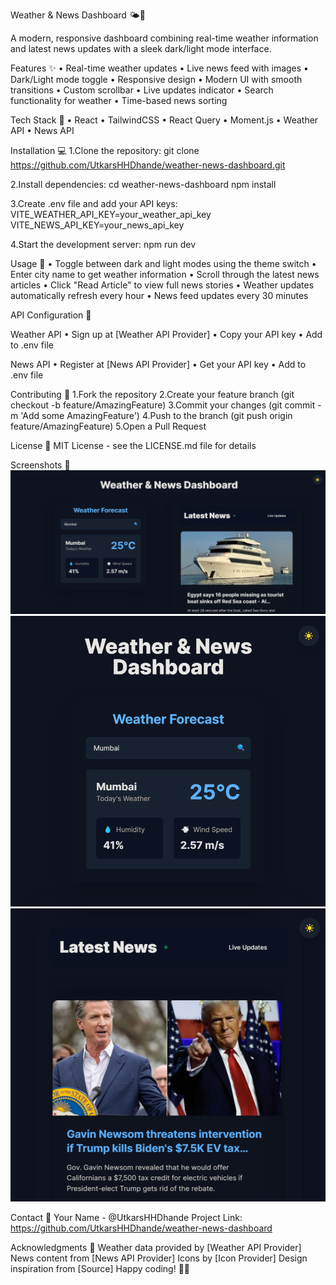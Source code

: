 Weather & News Dashboard 🌤️📰

A modern, responsive dashboard combining real-time weather information and latest news updates with a sleek dark/light mode interface.

Features ✨
• Real-time weather updates
• Live news feed with images
• Dark/Light mode toggle
• Responsive design
• Modern UI with smooth transitions
• Custom scrollbar
• Live updates indicator
• Search functionality for weather
• Time-based news sorting

Tech Stack 🚀
• React
• TailwindCSS
• React Query
• Moment.js
• Weather API
• News API

Installation 💻
1.Clone the repository:
git clone https://github.com/UtkarsHHDhande/weather-news-dashboard.git

2.Install dependencies:
cd weather-news-dashboard
npm install

3.Create .env file and add your API keys:
VITE_WEATHER_API_KEY=your_weather_api_key
VITE_NEWS_API_KEY=your_news_api_key

4.Start the development server:
npm run dev

Usage 🎯
• Toggle between dark and light modes using the theme switch
• Enter city name to get weather information
• Scroll through the latest news articles
• Click "Read Article" to view full news stories
• Weather updates automatically refresh every hour
• News feed updates every 30 minutes

API Configuration 🔑

Weather API
• Sign up at [Weather API Provider]
• Copy your API key
• Add to .env file

News API
• Register at [News API Provider]
• Get your API key
• Add to .env file

Contributing 🤝
1.Fork the repository
2.Create your feature branch (git checkout -b feature/AmazingFeature)
3.Commit your changes (git commit -m 'Add some AmazingFeature')
4.Push to the branch (git push origin feature/AmazingFeature)
5.Open a Pull Request

License 📝
MIT License - see the LICENSE.md file for details

Screenshots 📸
![Dashboard Image](./public/assets/Screenshot-1.png)
![Dashboard Image](./public/assets/Screenshot-2.png)
![Dashboard Image](./public/assets/Screenshot-3.png)


Contact 📧
Your Name - @UtkarsHHDhande Project Link: https://github.com/UtkarsHHDhande/weather-news-dashboard

Acknowledgments 🙏
Weather data provided by [Weather API Provider]
News content from [News API Provider]
Icons by [Icon Provider]
Design inspiration from [Source]
Happy coding! 🚀✨